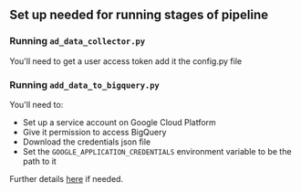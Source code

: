 ## Set up needed for running stages of pipeline

### Running `ad_data_collector.py`

You'll need to get a user access token add it the config.py file

### Running `add_data_to_bigquery.py`

You'll need to:
 - Set up a service account on Google Cloud Platform
 - Give it permission to access BigQuery
 - Download the credentials json file
 - Set the `GOOGLE_APPLICATION_CREDENTIALS` environment variable to be the 
 path to it
 
Further details [here](https://cloud.google.com/docs/authentication/getting-started) 
if needed.


